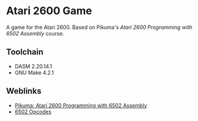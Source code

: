 # Atari 2600 Game

A game for the Atari 2600. Based on Pikuma's *Atari 2600 Programming with
6502 Assembly* course.

## Toolchain

- DASM 2.20.14.1
- GNU Make 4.2.1

## Weblinks

- [Pikuma: Atari 2600 Programming with 6502 Assembly](https://pikuma.com/courses/learn-assembly-language-programming-atari-2600-games)
- [6502 Opcodes](http://www.6502.org/tutorials/6502opcodes.html)
